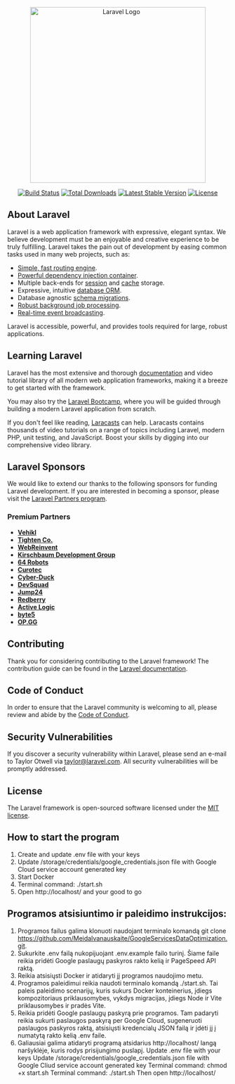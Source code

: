 <p align="center"><a href="https://laravel.com" target="_blank"><img src="https://raw.githubusercontent.com/laravel/art/master/logo-lockup/5%20SVG/2%20CMYK/1%20Full%20Color/laravel-logolockup-cmyk-red.svg" width="400" alt="Laravel Logo"></a></p>

<p align="center">
<a href="https://github.com/laravel/framework/actions"><img src="https://github.com/laravel/framework/workflows/tests/badge.svg" alt="Build Status"></a>
<a href="https://packagist.org/packages/laravel/framework"><img src="https://img.shields.io/packagist/dt/laravel/framework" alt="Total Downloads"></a>
<a href="https://packagist.org/packages/laravel/framework"><img src="https://img.shields.io/packagist/v/laravel/framework" alt="Latest Stable Version"></a>
<a href="https://packagist.org/packages/laravel/framework"><img src="https://img.shields.io/packagist/l/laravel/framework" alt="License"></a>
</p>

## About Laravel

Laravel is a web application framework with expressive, elegant syntax. We believe development must be an enjoyable and creative experience to be truly fulfilling. Laravel takes the pain out of development by easing common tasks used in many web projects, such as:

- [Simple, fast routing engine](https://laravel.com/docs/routing).
- [Powerful dependency injection container](https://laravel.com/docs/container).
- Multiple back-ends for [session](https://laravel.com/docs/session) and [cache](https://laravel.com/docs/cache) storage.
- Expressive, intuitive [database ORM](https://laravel.com/docs/eloquent).
- Database agnostic [schema migrations](https://laravel.com/docs/migrations).
- [Robust background job processing](https://laravel.com/docs/queues).
- [Real-time event broadcasting](https://laravel.com/docs/broadcasting).

Laravel is accessible, powerful, and provides tools required for large, robust applications.

## Learning Laravel

Laravel has the most extensive and thorough [documentation](https://laravel.com/docs) and video tutorial library of all modern web application frameworks, making it a breeze to get started with the framework.

You may also try the [Laravel Bootcamp](https://bootcamp.laravel.com), where you will be guided through building a modern Laravel application from scratch.

If you don't feel like reading, [Laracasts](https://laracasts.com) can help. Laracasts contains thousands of video tutorials on a range of topics including Laravel, modern PHP, unit testing, and JavaScript. Boost your skills by digging into our comprehensive video library.

## Laravel Sponsors

We would like to extend our thanks to the following sponsors for funding Laravel development. If you are interested in becoming a sponsor, please visit the [Laravel Partners program](https://partners.laravel.com).

### Premium Partners

- **[Vehikl](https://vehikl.com/)**
- **[Tighten Co.](https://tighten.co)**
- **[WebReinvent](https://webreinvent.com/)**
- **[Kirschbaum Development Group](https://kirschbaumdevelopment.com)**
- **[64 Robots](https://64robots.com)**
- **[Curotec](https://www.curotec.com/services/technologies/laravel/)**
- **[Cyber-Duck](https://cyber-duck.co.uk)**
- **[DevSquad](https://devsquad.com/hire-laravel-developers)**
- **[Jump24](https://jump24.co.uk)**
- **[Redberry](https://redberry.international/laravel/)**
- **[Active Logic](https://activelogic.com)**
- **[byte5](https://byte5.de)**
- **[OP.GG](https://op.gg)**

## Contributing

Thank you for considering contributing to the Laravel framework! The contribution guide can be found in the [Laravel documentation](https://laravel.com/docs/contributions).

## Code of Conduct

In order to ensure that the Laravel community is welcoming to all, please review and abide by the [Code of Conduct](https://laravel.com/docs/contributions#code-of-conduct).

## Security Vulnerabilities

If you discover a security vulnerability within Laravel, please send an e-mail to Taylor Otwell via [taylor@laravel.com](mailto:taylor@laravel.com). All security vulnerabilities will be promptly addressed.

## License

The Laravel framework is open-sourced software licensed under the [MIT license](https://opensource.org/licenses/MIT).

## How to start the program

1. Create and update .env file with your keys
2. Update /storage/credentials/google_credentials.json file with Google Cloud service account generated key
3. Start Docker
4. Terminal command: ./start.sh
5. Open http://localhost/ and your good to go

## Programos atsisiuntimo ir paleidimo instrukcijos:

1. Programos failus galima klonuoti naudojant terminalo komandą git clone
https://github.com/MeidaIvanauskaite/GoogleServicesDataOptimization.git.
2. Sukurkite .env failą nukopijuojant .env.example failo turinį. Šiame faile reikia pridėti
Google paslaugų paskyros rakto kelią ir PageSpeed API raktą.
3. Reikia atsisiųsti Docker ir atidaryti jį programos naudojimo metu.
4. Programos paleidimui reikia naudoti terminalo komandą ./start.sh. Tai paleis paleidimo
scenarijų, kuris sukurs Docker konteinerius, įdiegs kompozitoriaus priklausomybes,
vykdys migracijas, įdiegs Node ir Vite priklausomybes ir pradės Vite.
5. Reikia pridėti Google paslaugų paskyrą prie programos. Tam padaryti reikia sukurti
paslaugos paskyrą per Google Cloud, sugeneruoti paslaugos paskyros raktą, atsisiųsti
kredencialų JSON failą ir įdėti jį į numatytą rakto kelią .env faile.
6. Galiausiai galima atidaryti programą atsidarius http://localhost/ langą naršyklėje, kuris
rodys prisijungimo puslapį.
Update .env file with your keys
Update /storage/credentials/google_credentials.json file with Google Cliud service account generated key
Terminal command: chmod +x start.sh
Terminal command: ./start.sh
Then open http://localhost/
